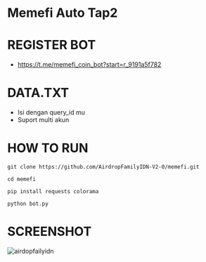 # Memefi Auto Tap2
# REGISTER BOT
- https://t.me/memefi_coin_bot?start=r_9191a5f782

# DATA.TXT
- Isi dengan query_id mu
- Suport multi akun

# HOW TO RUN
```
git clone https://github.com/AirdropFamilyIDN-V2-0/memefi.git
```
```
cd memefi
```
```
pip install requests colorama
```
```
python bot.py
```

# SCREENSHOT
![airdopfailyidn](https://github.com/user-attachments/assets/21e0be50-5e3a-4731-84b5-b29b9aaf6cdb)
